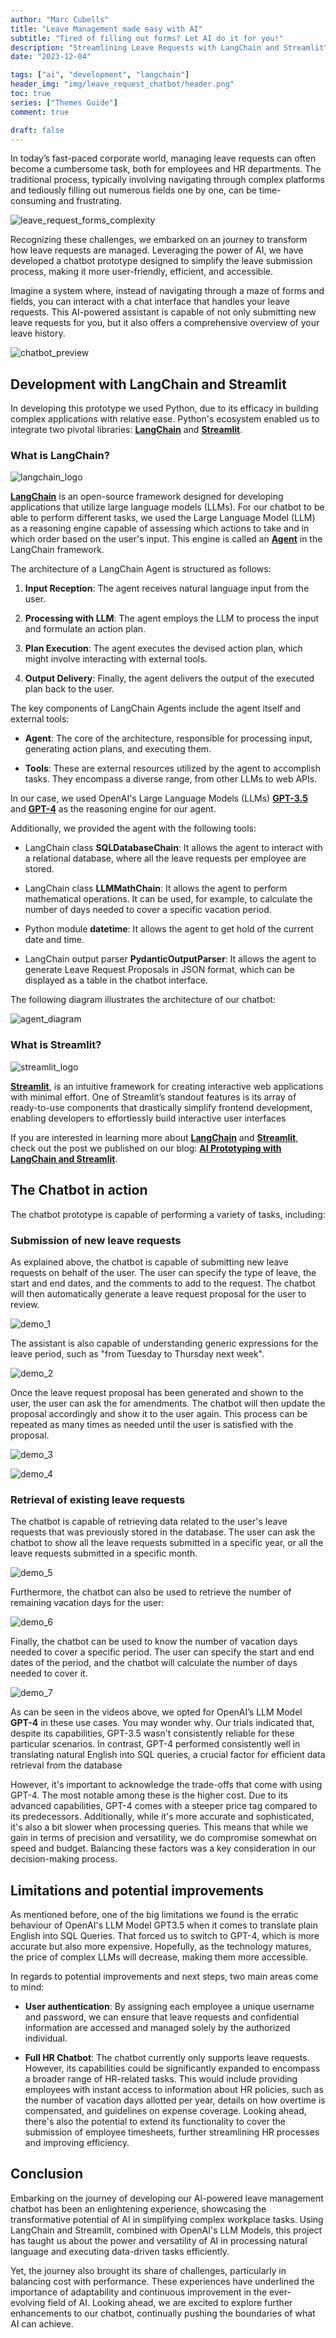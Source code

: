 ```yaml
---
author: "Marc Cubells"
title: "Leave Management made easy with AI"
subtitle: "Tired of filling out forms? Let AI do it for you!"
description: "Streamlining Leave Requests with LangChain and Streamlit"
date: "2023-12-04"

tags: ["ai", "development", "langchain"]
header_img: "img/leave_request_chatbot/header.png"
toc: true
series: ["Themes Guide"]
comment: true

draft: false
---
```


In today’s fast-paced corporate world, managing leave requests can often become a cumbersome task, both for employees and HR departments. The traditional process, typically involving navigating through complex platforms and tediously filling out numerous fields one by one, can be time-consuming and frustrating.

![leave_request_forms_complexity](leave_request_forms_complexity.png)

Recognizing these challenges, we embarked on an journey to transform how leave requests are managed. Leveraging the power of AI, we have developed a chatbot prototype designed to simplify the leave submission process, making it more user-friendly, efficient, and accessible.

Imagine a system where, instead of navigating through a maze of forms and fields, you can interact with a chat interface that handles your leave requests. This AI-powered assistant is capable of not only submitting new leave requests for you, but it also offers a comprehensive overview of your leave history.

![chatbot_preview](<chatbot_preview.png>)

## Development with LangChain and Streamlit

In developing this prototype we used Python, due to its efficacy in building complex applications with relative ease. Python's ecosystem enabled us to integrate two pivotal libraries: [**LangChain**](https://www.langchain.com) and [**Streamlit**](https://streamlit.io).

### What is LangChain?

![langchain_logo](<langchain_logo.png>)

[**LangChain**](https://www.langchain.com) is an open-source framework designed for developing applications that utilize large language models (LLMs). For our chatbot to be able to perform different tasks, we used the Large Language Model (LLM) as a reasoning engine capable of assessing which actions to take and in which order based on the user's input. This engine is called an [**Agent**](https://python.langchain.com/docs/modules/agents/) in the LangChain framework.

The architecture of a LangChain Agent is structured as follows:

1. **Input Reception**: The agent receives natural language input from the user.

2. **Processing with LLM**: The agent employs the LLM to process the input and formulate an action plan.

3. **Plan Execution**: The agent executes the devised action plan, which might involve interacting with external tools.

4. **Output Delivery**: Finally, the agent delivers the output of the executed plan back to the user.

The key components of LangChain Agents include the agent itself and external tools:

- **Agent**: The core of the architecture, responsible for processing input, generating action plans, and executing them.

- **Tools**: These are external resources utilized by the agent to accomplish tasks. They encompass a diverse range, from other LLMs to web APIs.

In our case, we used OpenAI's Large Language Models (LLMs) [**GPT-3.5**](https://platform.openai.com/docs/models/gpt-3-5) and [**GPT-4**](https://openai.com/research/gpt-4) as the reasoning engine for our agent. 

Additionally, we provided the agent with the following tools:

- LangChain class **SQLDatabaseChain**: It allows the agent to interact with a relational database, where all the leave requests per employee are stored.

- LangChain class **LLMMathChain**: It allows the agent to perform mathematical operations. It can be used, for example, to calculate the number of days needed to cover a specific vacation period.

- Python module **datetime**: It allows the agent to get hold of the current date and time.

- LangChain output parser **PydanticOutputParser**: It allows the agent to generate Leave Request Proposals in JSON format, which can be displayed as a table in the chatbot interface.

The following diagram illustrates the architecture of our chatbot:

![agent_diagram](agent_diagram.png)

### What is Streamlit?

![streamlit_logo](<streamlit_logo.png>)

[**Streamlit**](https://streamlit.io), is an intuitive framework for creating interactive web applications with minimal effort. One of Streamlit’s standout features is its array of ready-to-use components that drastically simplify frontend development, enabling developers to effortlessly build interactive user interfaces

If you are interested in learning more about [**LangChain**](https://www.langchain.com) and [**Streamlit**](https://streamlit.io), check out the post we published on our blog: [**AI Prototyping with LangChain and Streamlit**](https://philico-tech.github.io/ptech-blog/langchain/).

## The Chatbot in action

The chatbot prototype is capable of performing a variety of tasks, including:

### Submission of new leave requests

As explained above, the chatbot is capable of submitting new leave requests on behalf of the user. The user can specify the type of leave, the start and end dates, and the comments to add to the request. The chatbot will then automatically generate a leave request proposal for the user to review.

![demo_1](<demo_1.gif>)

The assistant is also capable of understanding generic expressions for the leave period, such as "from Tuesday to Thursday next week".

![demo_2](<demo_2.gif>)

Once the leave request proposal has been generated and shown to the user, the user can ask the for amendments. The chatbot will then update the proposal accordingly and show it to the user again. This process can be repeated as many times as needed until the user is satisfied with the proposal.

![demo_3](<demo_3.gif>)

![demo_4](<demo_4.gif>)

### Retrieval of existing leave requests

The chatbot is capable of retrieving data related to the user's leave requests that was previously stored in the database. The user can ask the chatbot to show all the leave requests submitted in a specific year, or all the leave requests submitted in a specific month.

![demo_5](<demo_5.gif>)

Furthermore, the chatbot can also be used to retrieve the number of remaining vacation days for the user:

![demo_6](<demo_6.gif>)

Finally, the chatbot can be used to know the number of vacation days needed to cover a specific period. The user can specify the start and end dates of the period, and the chatbot will calculate the number of days needed to cover it.

![demo_7](<demo_7.gif>)

As can be seen in the videos above, we opted for OpenAI’s LLM Model **GPT-4** in these use cases. You may wonder why. Our trials indicated that, despite its capabilities, GPT-3.5 wasn't consistently reliable for these particular scenarios. In contrast, GPT-4 performed consistently well in translating natural English into SQL queries, a crucial factor for efficient data retrieval from the database

However, it's important to acknowledge the trade-offs that come with using GPT-4. The most notable among these is the higher cost. Due to its advanced capabilities, GPT-4 comes with a steeper price tag compared to its predecessors. Additionally, while it's more accurate and sophisticated, it's also a bit slower when processing queries. This means that while we gain in terms of precision and versatility, we do compromise somewhat on speed and budget. Balancing these factors was a key consideration in our decision-making process.

## Limitations and potential improvements

As mentioned before, one of the big limitations we found is the erratic behaviour of OpenAI's LLM Model GPT3.5 when it comes to translate plain English into SQL Queries. That forced us to switch to GPT-4, which is more accurate but also more expensive. Hopefully, as the technology matures, the price of complex LLMs will decrease, making them more accessible.

In regards to potential improvements and next steps, two main areas come to mind:

- **User authentication**: By assigning each employee a unique username and password, we can ensure that leave requests and confidential information are accessed and managed solely by the authorized individual.

- **Full HR Chatbot**: The chatbot currently only supports leave requests. However, its capabilities could be significantly expanded to encompass a broader range of HR-related tasks. This would include providing employees with instant access to information about HR policies, such as the number of vacation days allotted per year, details on how overtime is compensated, and guidelines on expense coverage. Looking ahead, there's also the potential to extend its functionality to cover the submission of employee timesheets, further streamlining HR processes and improving efficiency.

## Conclusion

Embarking on the journey of developing our AI-powered leave management chatbot has been an enlightening experience, showcasing the transformative potential of AI in simplifying complex workplace tasks. Using LangChain and Streamlit, combined with OpenAI's LLM Models, this project has taught us about the power and versatility of AI in processing natural language and executing data-driven tasks efficiently.

Yet, the journey also brought its share of challenges, particularly in balancing cost with performance. These experiences have underlined the importance of adaptability and continuous improvement in the ever-evolving field of AI. Looking ahead, we are excited to explore further enhancements to our chatbot, continually pushing the boundaries of what AI can achieve.
